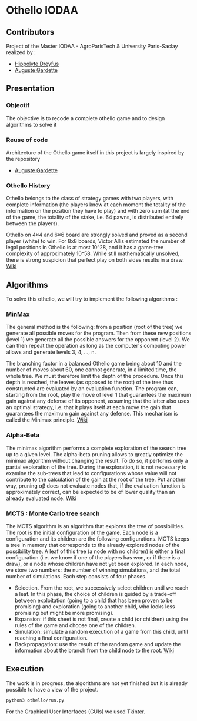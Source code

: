 # Othello IODAA

## Contributors

Project of the Master IODAA - AgroParisTech & University Paris-Saclay realized by : <br>
* <a href="https://github.com/hippolyte456" target="_blank">Hippolyte Dreyfus </a> <br>
* <a href="https://github.com/Aaramis" target="_blank">Auguste Gardette </a> <br>

## Presentation

### Objectif 

The objective is to recode a complete othello game and to design algorithms to solve it

### Reuse of code 

Architecture of the Othello game itself in this project is largely inspired by the repository
* <a href="https://github.com/bhansconnect/alpha_zero_othello.git" target="_blank">Auguste Gardette </a> <br>
### Othello History

Othello belongs to the class of strategy games with two players, with complete information (the players know at each moment the totality of the information on the position they have to play) and with zero sum (at the end of the game, the totality of the stake, i.e. 64 pawns, is distributed entirely between the players).

Othello on 4×4 and 6×6 board  are strongly solved and proved as a second player (white) to win. For 8x8 boards, Victor Allis estimated the number of legal positions in Othello is at most 10^28, and it has a game-tree complexity of approximately 10^58. While still mathematically unsolved, there is strong suspicion that perfect play on both sides results in a draw.
[Wiki](https://www.chessprogramming.org/Othello)


## Algorithms

To solve this othello, we will try to implement the following algorithms :

### MinMax

The general method is the following: from a position (root of the tree) we generate all possible moves for the program. Then from these new positions (level 1) we generate all the possible answers for the opponent (level 2). We can then repeat the operation as long as the computer's computing power allows and generate levels 3, 4, ..., n.

The branching factor in a balanced Othello game being about 10 and the number of moves about 60, one cannot generate, in a limited time, the whole tree. We must therefore limit the depth of the procedure. Once this depth is reached, the leaves (as opposed to the root) of the tree thus constructed are evaluated by an evaluation function. The program can, starting from the root, play the move of level 1 that guarantees the maximum gain against any defense of its opponent, assuming that the latter also uses an optimal strategy, i.e. that it plays itself at each move the gain that guarantees the maximum gain against any defense. This mechanism is called the Minimax principle.
[Wiki](https://en.wikipedia.org/wiki/Minimax)

### Alpha-Beta

The minimax algorithm performs a complete exploration of the search tree up to a given level. The alpha-beta pruning allows to greatly optimize the minimax algorithm without changing the result. To do so, it performs only a partial exploration of the tree. During the exploration, it is not necessary to examine the sub-trees that lead to configurations whose value will not contribute to the calculation of the gain at the root of the tree. Put another way, pruning αβ does not evaluate nodes that, if the evaluation function is approximately correct, can be expected to be of lower quality than an already evaluated node. 
[Wiki](https://en.wikipedia.org/wiki/Alpha%E2%80%93beta_pruning)

### MCTS : Monte Carlo tree search

The MCTS algorithm is an algorithm that explores the tree of possibilities. The root is the initial configuration of the game. Each node is a configuration and its children are the following configurations. MCTS keeps a tree in memory that corresponds to the already explored nodes of the possibility tree. A leaf of this tree (a node with no children) is either a final configuration (i.e. we know if one of the players has won, or if there is a draw), or a node whose children have not yet been explored. In each node, we store two numbers: the number of winning simulations, and the total number of simulations. Each step consists of four phases.

* Selection. From the root, we successively select children until we reach a leaf. In this phase, the choice of children is guided by a trade-off between exploitation (going to a child that has been proven to be promising) and exploration (going to another child, who looks less promising but might be more promising). 
* Expansion: if this sheet is not final, create a child (or children) using the rules of the game and choose one of the children. 
* Simulation: simulate a random execution of a game from this child, until reaching a final configuration.
* Backpropagation: use the result of the random game and update the information about the branch from the child node to the root.
[Wiki](https://en.wikipedia.org/wiki/Monte_Carlo_tree_search)

###

## Execution

The work is in progress, the algorithms are not yet finished but it is already possible to have a view of the project.

```bash
python3 othello/run.py 
```

For the Graphical User Interfaces (GUIs) we used Tkinter.